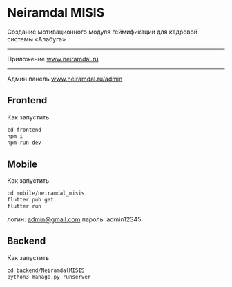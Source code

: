 
# Neiramdal MISIS

Создание мотивационного модуля геймификации для кадровой системы «Алабуга»

---
Приложение
www.neiramdal.ru

---
Админ панель
www.neiramdal.ru/admin

## Frontend
Как запустить
```markdown
cd frontend
npm i
npm run dev
```

## Mobile
Как запустить
```markdown
cd mobile/neiramdal_misis
flutter pub get
flutter run
```
логин: admin@gmail.com
пароль: admin12345

## Backend
Как запустить
```markdown
cd backend/NeiramdalMISIS
python3 manage.py runserver 
```


